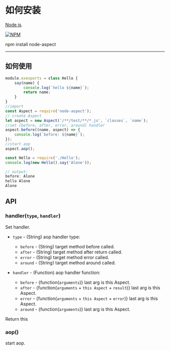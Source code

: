 
# 如何安装

[Node.js](http://nodejs.org).

[![NPM](https://nodei.co/npm/node-aspect?downloads=true&downloadRank=true&stars=true)](https://nodei.co/npm/node-aspect/)

npm install node-aspect

---

## 如何使用

```javascript
module.exexports = class Hello {
    say(name) {
        console.log(`hello ${name}`);
        return name;
    }
}
//import
const Aspect = require('node-aspect');
// create Aspect
let aspect = new Aspect('/**/test/**/*.js', `classes`, `name`);
//set [before, after, error, around] handler
aspect.before((name, aspect) => {
    console.log(`before: ${name}`);
});
//start aop
aspect.aop();

const Hello = require('./Hello');
console.log(new Hello().say('Alone'));

// output:
before: Alone
hello Alone
Alone
```

## API

### handler(`type`, `handler`)

Set handler.

* `type` - (String) aop handler type:

  * `before` - (String) target method before called.
  * `after` - (String) target method after return called.
  * `error` - (String) target method error called.
  * `around` - (String) target method around called.

* `handler` - (Function) aop handler function:

  * `before` - {function(`arguments`)} last arg is this Aspect.
  * `after` - {function(`arguments` + `this Aspect` + `result`)} last arg is this Aspect.
  * `error` - {function(`arguments` + `this Aspect` + `error`)} last arg is this Aspect.
  * `around` - {function(`arguments`)} last arg is this Aspect.

Return this

### aop()

start aop.
